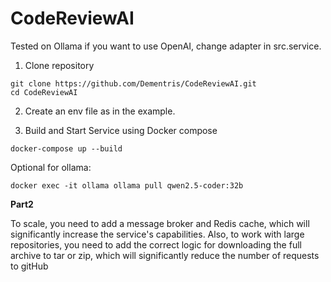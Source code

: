 # CodeReviewAI

Tested on Ollama if you want to use OpenAI, change adapter in src.service.

1. Clone repository
```shell
git clone https://github.com/Dementris/CodeReviewAI.git
cd CodeReviewAI
```
2. Create an env file as in the example.

3. Build and Start Service using Docker compose
```shell
docker-compose up --build
```

Optional for ollama:
```shell
docker exec -it ollama ollama pull qwen2.5-coder:32b
```


**Part2**

To scale, you need to add a message broker and Redis cache, which will significantly increase the service's capabilities. 
Also, to work with large repositories, you need to add the correct logic for downloading the full archive to tar or zip, which will significantly reduce the number of requests to gitHub
